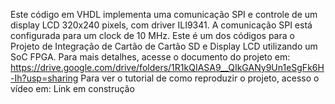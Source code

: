 Este código em VHDL implementa uma comunicação SPI e controle de um display LCD 320x240 pixels, com driver ILI9341. A comunicação SPI está configurada para um clock de 10 MHz.
Este é um dos códigos para o Projeto de Integração de Cartão de Cartão SD e Display LCD utilizando um SoC FPGA. 
Para mais detalhes, acesse o documento do projeto em: https://drive.google.com/drive/folders/1R1kQIASA9__QIkGANy9Un1eSgFk6H-Ih?usp=sharing
Para ver o tutorial de como reproduzir o projeto, acesso o vídeo em: Link em construção
